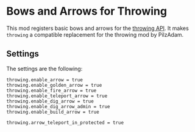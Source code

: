 # Bows and Arrows for Throwing

This mod registers basic bows and arrows for the [throwing API](https://github.com/MT-Eurythmia/throwing). It makes `throwing` a compatible replacement for the throwing mod by PilzAdam.

## Settings

The settings are the following:
```
throwing.enable_arrow = true
throwing.enable_golden_arrow = true
throwing.enable_fire_arrow = true
throwing.enable_teleport_arrow = true
throwing.enable_dig_arrow = true
throwing.enable_dig_arrow_admin = true
throwing.enable_build_arrow = true

throwing.arrow_teleport_in_protected = true
```
